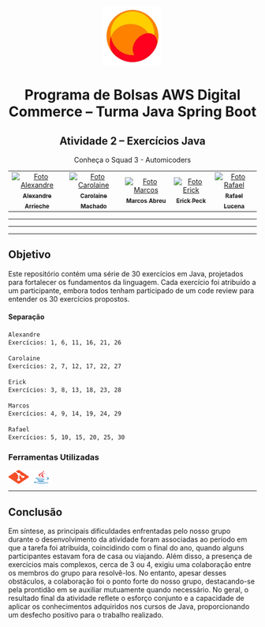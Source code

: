 <div align="center">
  <img src="./assets/logo.png" alt="Logo UOL" width="120px" height="120px">
</div>

<div align="center">
  <h1>Programa de Bolsas AWS Digital Commerce –
Turma Java Spring Boot</h1>
</div>

<div align="center">
  <h2>Atividade 2 – Exercícios Java</h2>
</div>

<div align="center">
  <p>Conheça o Squad 3 - Automicoders</p>
</div>

<div align="center">
  <table>
    <tr>
      <td align="center">
        <a href="https://www.linkedin.com/in/aarrieche/">
          <img src="https://avatars.githubusercontent.com/u/104609542?v=4" width="100px;" alt="Foto Alexandre"/><br>
          <sub><b>Alexandre Arrieche</b></sub>
        </a>
      </td>
      <td align="center">
        <a href="https://www.linkedin.com/in/carolaine-machado-a8395a161/">
          <img src="https://avatars.githubusercontent.com/u/115194896?v=4" width="100px;" alt="Foto Carolaine"/><br>
          <sub><b>Carolaine Machado</b></sub>
        </a>
      </td>
      <td align="center">
        <a href="https://www.linkedin.com/in/marcos-abreu-725566206">
          <img src="https://media.licdn.com/dms/image/D4D35AQGB-zfNHwRfeA/profile-framedphoto-shrink_800_800/0/1684368063437?e=1704823200&v=beta&t=7o8RhFgU0B_Jex-LsBaMzqsPPl54DHXAgUEOfp-gGA4" width="100px;" alt="Foto Marcos"/><br>
          <sub><b>Marcos Abreu</b></sub>
        </a>
      </td>
      <td align="center">
        <a href="https://github.com/erickpeck">
          <img src="https://avatars.githubusercontent.com/u/55333732?v=4" width="100px;" alt="Foto Erick"/><br>
          <sub><b>Erick Peck</b></sub>
        </a>
      </td>
      <td align="center">
        <a href="https://www.linkedin.com/in/rafaelleivaslucena/">
          <img src="https://media.licdn.com/dms/image/C4D03AQE-8-mPqwGpQQ/profile-displayphoto-shrink_800_800/0/1664217790841?e=1709769600&v=beta&t=d9JEAU3paEl3mgIkPDkEZ68ArEfwtFVhVca6SWJ2TBs" width="100px;" alt="Foto Rafael"/><br>
          <sub><b>Rafael Lucena</b></sub>
        </a>
      </td>
    </tr>
  </table>
</div>

---
---


---

<a id="ancora1"></a>

## Objetivo

  Este repositório contém uma série de 30 exercícios em Java, projetados para fortalecer os fundamentos da linguagem. Cada exercício foi atribuído a um participante, embora todos tenham participado de um code review para entender os 30 exercícios propostos.

  #### Separação

    Alexandre
    Exercícios: 1, 6, 11, 16, 21, 26

    Carolaine
    Exercícios: 2, 7, 12, 17, 22, 27

    Erick
    Exercícios: 3, 8, 13, 18, 23, 28

    Marcos
    Exercícios: 4, 9, 14, 19, 24, 29

    Rafael
    Exercícios: 5, 10, 15, 20, 25, 30

<a id="ancora1-1"></a>
### Ferramentas Utilizadas

<div align="left">
  <img align="center" alt="Git" height="28" width="42" src="https://raw.githubusercontent.com/devicons/devicon/master/icons/git/git-original.svg">
  <img align="center" alt="Java" height="28" width="42" src="https://raw.githubusercontent.com/devicons/devicon/1119b9f84c0290e0f0b38982099a2bd027a48bf1/icons/java/java-original.svg" />
</div>


---

<a id="ancora2"></a>

## Conclusão
  
  Em síntese, as principais dificuldades enfrentadas pelo nosso grupo durante o desenvolvimento da atividade foram associadas ao período em que a tarefa foi atribuída, coincidindo com o final do ano, quando alguns participantes estavam fora de casa ou viajando. Além disso, a presença de exercícios mais complexos, cerca de 3 ou 4, exigiu uma colaboração entre os membros do grupo para resolvê-los. No entanto, apesar desses obstáculos, a colaboração foi o ponto forte do nosso grupo, destacando-se pela prontidão em se auxiliar mutuamente quando necessário. No geral, o resultado final da atividade reflete o esforço conjunto e a capacidade de aplicar os conhecimentos adquiridos nos cursos de Java, proporcionando um desfecho positivo para o trabalho realizado.